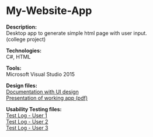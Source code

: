 # My-Website-App
<b>Description:</b><br> 
Desktop app to generate simple html page with user input.
<br>(college project)

<b>Technologies:</b><br> 
C#, HTML

<b>Tools:</b><br>
Microsoft Visual Studio 2015

<b>Design files:</b>
  <br><a href='MyWebsiteApp - UI design.pdf'>Documentation with UI design</a>
  <br><a href='MyWebsiteApp - presentation of working app.pdf'>Presentation of working app (pdf)</a>

<b>Usability Testing files:</b>
  <br><a href='MyWebsiteApp - Usability Test - MSitarz.pdf'>Test Log - User 1</a>
  <br><a href='MyWebsiteApp - Usability Test - HKantorska.pdf'>Test Log - User 2</a>
  <br><a href='MyWebsiteApp - Usability Test - MObara.pdf'>Test Log - User 3</a>
